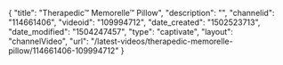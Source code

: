 {
    "title": "Therapedic&trade; Memorelle&trade; Pillow",
    "description": "",
    "channelid": "114661406",
    "videoid": "109994712",
    "date_created": "1502523713",
    "date_modified": "1504247457",
    "type": "captivate",
    "layout": "channelVideo",
    "url": "\/latest-videos\/therapedic-memorelle-pillow\/114661406-109994712"
}